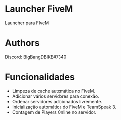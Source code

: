 # Launcher FiveM
Launcher para FIveM

# Authors
Discord: BigBangDBIKE#7340

# Funcionalidades
- Limpeza de cache automática no FiveM.
- Adicionar vários servidores para conexão.
- Ordenar servidores adicionados livremente.
- Inicialização automática do FiveM e TeamSpeak 3.
- Contagem de Players Online no servidor.